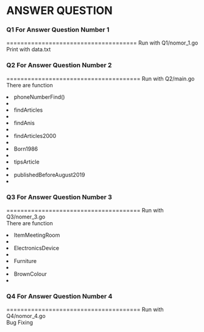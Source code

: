 # ANSWER QUESTION<br>
### Q1 For Answer Question Number 1<br>
=====================================
Run with Q1/nomor_1.go<br>
Print with data.txt<br>

### Q2 For Answer Question Number 2 <br>
======================================
Run with Q2/main.go<br>
There are function <br>
<li> phoneNumberFind()<li>
<li>findArticles<li>
<li>findAnis<li>
<li>findArticles2000<li>
<li>Born1986<li>
<li>tipsArticle<li>
<li>publishedBeforeAugust2019<li>

### Q3 For Answer Question Number 3 <br>
======================================
Run with Q3/nomer_3.go<br>
There are function <br>
<li>ItemMeetingRoom<li>
<li>ElectronicsDevice<li>
<li>Furniture<li>
<li>BrownColour<li>

### Q4 For Answer Question Number 4 <br>
======================================
Run with Q4/nomor_4.go<br>
Bug Fixing